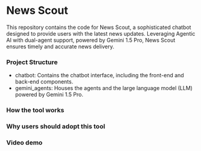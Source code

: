 # News Scout
This repository contains the code for News Scout, a sophisticated chatbot designed to provide users with the latest news updates. Leveraging Agentic AI with dual-agent support, powered by Gemini 1.5 Pro, News Scout ensures timely and accurate news delivery.

### Project Structure
* chatbot: Contains the chatbot interface, including the front-end and back-end components.
* gemini_agents: Houses the agents and the large language model (LLM) powered by Gemini 1.5 Pro.

### How the tool works

### Why users should adopt this tool

### Video demo
